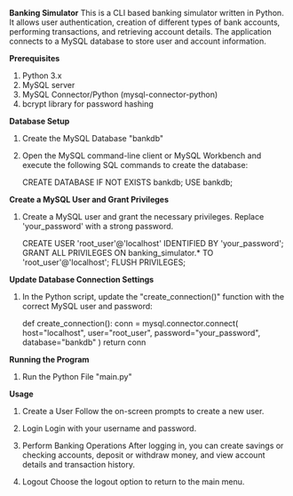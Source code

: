 **Banking Simulator**
This is a CLI based banking simulator written in Python. It allows user authentication, creation of different types of bank accounts, performing transactions, and retrieving account details. The application connects to a MySQL database to store user and account information.

**Prerequisites**
1. Python 3.x
2. MySQL server
3. MySQL Connector/Python (mysql-connector-python)
4. bcrypt library for password hashing

**Database Setup**
1. Create the MySQL Database "bankdb"

2. Open the MySQL command-line client or MySQL Workbench and execute the following SQL commands to create the database:

    CREATE DATABASE IF NOT EXISTS bankdb;
    USE bankdb;

**Create a MySQL User and Grant Privileges**

1. Create a MySQL user and grant the necessary privileges. Replace 'your_password' with a strong password.

    CREATE USER 'root_user'@'localhost' IDENTIFIED BY 'your_password';
    GRANT ALL PRIVILEGES ON banking_simulator.* TO 'root_user'@'localhost';
    FLUSH PRIVILEGES;

**Update Database Connection Settings**

1. In the Python script, update the "create_connection()" function with the correct MySQL user and password:

    def create_connection():
        conn = mysql.connector.connect(
            host="localhost",
            user="root_user",
            password="your_password",
            database="bankdb"
        )
        return conn

**Running the Program**
1. Run the Python File "main.py"

**Usage**
1. Create a User
    Follow the on-screen prompts to create a new user.

2. Login
    Login with your username and password.

3. Perform Banking Operations
    After logging in, you can create savings or checking accounts, deposit or withdraw money, and view account details and transaction history.

4. Logout
    Choose the logout option to return to the main menu.
